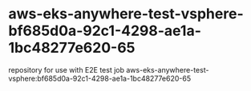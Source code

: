 # aws-eks-anywhere-test-vsphere-bf685d0a-92c1-4298-ae1a-1bc48277e620-65
repository for use with E2E test job aws-eks-anywhere-test-vsphere:bf685d0a-92c1-4298-ae1a-1bc48277e620-65
